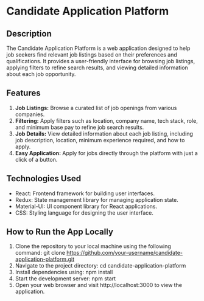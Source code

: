 # Candidate Application Platform

## Description
The Candidate Application Platform is a web application designed to help job seekers find relevant job listings based on their preferences and qualifications. It provides a user-friendly interface for browsing job listings, applying filters to refine search results, and viewing detailed information about each job opportunity.

## Features
1. **Job Listings:** Browse a curated list of job openings from various companies.
2. **Filtering:** Apply filters such as location, company name, tech stack, role, and minimum base pay to refine job search results.
3. **Job Details:** View detailed information about each job listing, including job description, location, minimum experience required, and how to apply.
4. **Easy Application:** Apply for jobs directly through the platform with just a click of a button.

## Technologies Used
- React: Frontend framework for building user interfaces.
- Redux: State management library for managing application state.
- Material-UI: UI component library for React applications.
- CSS: Styling language for designing the user interface.

## How to Run the App Locally
1. Clone the repository to your local machine using the following command:
git clone https://github.com/your-username/candidate-application-platform.git
2. Navigate to the project directory:
cd candidate-application-platform
3. Install dependencies using:
npm install
4. Start the development server:
npm start
5. Open your web browser and visit http://localhost:3000 to view the application.

